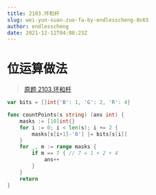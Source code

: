 ```yaml
---
title: 2103.环和杆
slug: wei-yun-suan-zuo-fa-by-endlesscheng-8n65
author: endlesscheng
date: 2021-12-12T04:08:23Z
---
```

# 位运算做法
 
> [原题 2103.环和杆](https://leetcode.cn/problems/rings-and-rods)
```go
var bits = []int{'B': 1, 'G': 2, 'R': 4}

func countPoints(s string) (ans int) {
	masks := [10]int{}
	for i := 0; i < len(s); i += 2 {
		masks[s[i+1]-'0'] |= bits[s[i]]
	}
	for _, m := range masks {
		if m == 7 { // 7 = 1 + 2 + 4
			ans++
		}
	}
	return
}
```

